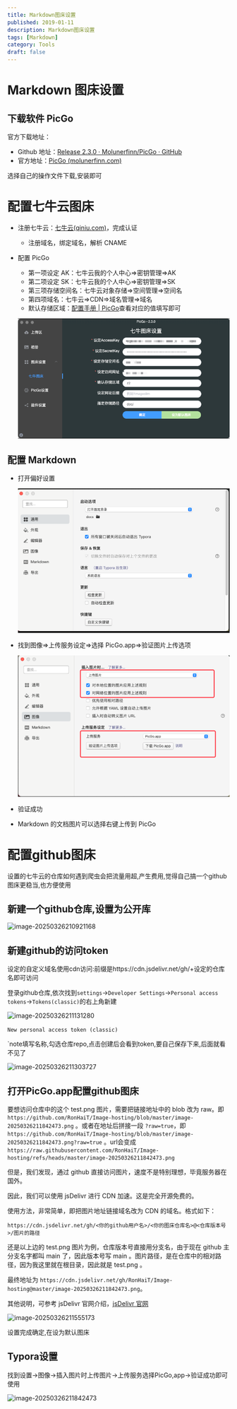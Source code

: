 ```yaml
---
title: Markdown图床设置
published: 2019-01-11
description: Markdown图床设置
tags: [Markdown]
category: Tools
draft: false
---
```


# Markdown 图床设置

## 下载软件 PicGo

官方下载地址：

- Github 地址：[Release 2.3.0 · Molunerfinn/PicGo · GitHub](https://github.com/Molunerfinn/PicGo/releases/tag/v2.3.0)
- 官方地址：[PicGo (molunerfinn.com)](https://molunerfinn.com/PicGo/)

选择自己的操作文件下载,安装即可

# 配置七牛云图床

- 注册七牛云：[七牛云(qiniu.com)](https://www.qiniu.com/)，完成认证

  - 注册域名，绑定域名，解析 CNAME

- 配置 PicGo

  - 第一项设定 AK：七牛云我的个人中心=>密钥管理=>AK
  - 第二项设定 SK：七牛云我的个人中心=>密钥管理=>SK
  - 第三项存储空间名：七牛云对象存储=>空间管理=>空间名
  - 第四项域名：七牛云=>CDN=>域名管理=>域名
  - 默认存储区域：[配置手册 | PicGo](https://picgo.github.io/PicGo-Doc/zh/guide/config.html#七牛图床)查看对应的值填写即可

  ![image-20231109163515517](assets/image-20231109163515517.png)

## 配置 Markdown

- 打开偏好设置

  ![image-20231109163543362](assets/image-20231109163543362.png)

- 找到图像=>上传服务设定=>选择 PicGo.app=>验证图片上传选项

  ![image-20231109163557899](assets/image-20231109163557899.png)

- 验证成功

- Markdown 的文档图片可以选择右键上传到 PicGo

# 配置github图床

设置的七牛云的仓库如何遇到爬虫会把流量用超,产生费用,觉得自己搞一个github图床更稳当,也方便使用

## 新建一个github仓库,设置为公开库


![image-20250326210921168](https://cdn.jsdelivr.net/gh/RonHaiT/Image-hosting/image-20250326210921168.png)

## 新建github的访问token 

设定的自定义域名使用cdn访问:前缀是https://cdn.jsdelivr.net/gh/+设定的仓库名即可访问

登录github仓库,依次找到`settings`->`Developer Settings`->`Personal access tokens`->`Tokens(classic)`的右上角新建

![image-20250326211131280](https://cdn.jsdelivr.net/gh/RonHaiT/Image-hosting/image-20250326211131280.png)

`New personal access token (classic)`

`note填写名称,勾选仓库repo,点击创建后会看到token,要自己保存下来,后面就看不见了

![image-20250326211303727](https://cdn.jsdelivr.net/gh/RonHaiT/Image-hosting/image-20250326211303727.png)

## 打开PicGo.app配置github图床

要想访问仓库中的这个 test.png 图片，需要把链接地址中的 blob 改为 raw。即 `https://github.com/RonHaiT/Image-hosting/blob/master/image-20250326211842473.png` 。或者在地址后拼接一段 `?raw=true`，即 `https://github.com/RonHaiT/Image-hosting/blob/master/image-20250326211842473.png?raw=true` 。url会变成`https://raw.githubusercontent.com/RonHaiT/Image-hosting/refs/heads/master/image-20250326211842473.png`

但是，我们发现，通过 github 直接访问图片，速度不是特别理想，毕竟服务器在国外。

因此，我们可以使用 jsDelivr 进行 CDN 加速。这是完全开源免费的。

使用方法，非常简单，即把图片地址链接域名改为 CDN 的域名。格式如下：

```
https://cdn.jsdelivr.net/gh/<你的github用户名>/<你的图床仓库名>@<仓库版本号>/图片的路径
```

还是以上边的 test.png 图片为例，仓库版本号直接用分支名，由于现在 github 主分支名字都叫 main 了，因此版本号写 main 。图片路径，是在仓库中的相对路径，因为我这里就在根目录，因此就是 test.png 。

最终地址为 `https://cdn.jsdelivr.net/gh/RonHaiT/Image-hosting@master/image-20250326211842473.png`。

其他说明，可参考 jsDelivr 官网介绍，[jsDelivr 官网](https://www.jsdelivr.com/?docs=gh)

![image-20250326211555173](https://cdn.jsdelivr.net/gh/RonHaiT/Image-hosting/image-20250326211555173.png)

设置完成确定,在设为默认图床

## Typora设置

找到设置->图像->插入图片时上传图片->上传服务选择PicGo,app->验证成功即可使用

![image-20250326211842473](https://cdn.jsdelivr.net/gh/RonHaiT/Image-hosting/image-20250326211842473.png)

